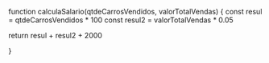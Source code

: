 function calculaSalario(qtdeCarrosVendidos, valorTotalVendas) {
  const resul = qtdeCarrosVendidos * 100
  const resul2 = valorTotalVendas * 0.05
  
 return resul + resul2 + 2000

}